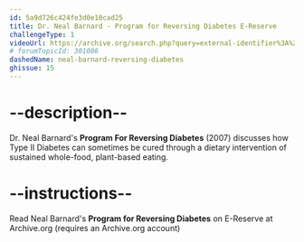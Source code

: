 ```yaml
---
id: 5a9d726c424fe3d0e10cad25
title: Dr. Neal Barnard - Program for Reversing Diabetes E-Reserve
challengeType: 1
videoUrl: https://archive.org/search.php?query=external-identifier%3A%22urn%3Aoclc%3Arecord%3A1033558549%22%20OR%20external-identifier%3A%22urn%3Aoclc%3Arecord%3A910105710%22%20OR%20external-identifier%3A%22urn%3Aoclc%3Arecord%3A1148938566%22
# forumTopicId: 301086
dashedName: neal-barnard-reversing-diabetes
ghissue: 15
---
```


# --description--

Dr. Neal Barnard's __Program For Reversing Diabetes__ (2007) discusses how Type II Diabetes can sometimes be cured through a dietary intervention of sustained whole-food, plant-based eating.


# --instructions--

Read Neal Barnard's __Program for Reversing Diabetes__ on E-Reserve at Archive.org (requires an Archive.org account)



